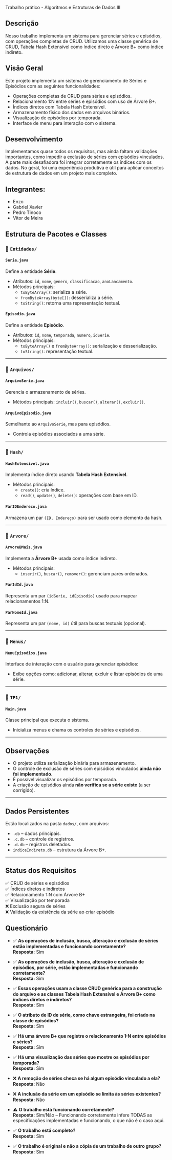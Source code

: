 Trabalho prático - Algoritmos e Estruturas de Dados III


## Descrição
Nosso trabalho implementa um sistema para gerenciar séries e episódios, com operações completas de CRUD. Utilizamos uma classe genérica de CRUD, Tabela Hash Extensível como índice direto e Árvore B+ como índice indireto.

## Visão Geral

Este projeto implementa um sistema de gerenciamento de Séries e Episódios com as seguintes funcionalidades:

- Operações completas de CRUD para séries e episódios.
- Relacionamento 1:N entre séries e episódios com uso de Árvore B+.
- Índices diretos com Tabela Hash Extensível.
- Armazenamento físico dos dados em arquivos binários.
- Visualização de episódios por temporada.
- Interface de menu para interação com o sistema.

## Desenvolvimento 
Implementamos quase todos os requisitos, mas ainda faltam validações importantes, como impedir a exclusão de séries com episódios vinculados. A parte mais desafiadora foi integrar corretamente os índices com os dados. No geral, foi uma experiência produtiva e útil para aplicar conceitos de estrutura de dados em um projeto mais completo.

## Integrantes:

- Enzo
- Gabriel Xavier
- Pedro Tinoco
- Vitor de Meira

## Estrutura de Pacotes e Classes

### 📁 `Entidades/`

#### `Serie.java`
Define a entidade **Série**.
- Atributos: `id`, `nome`, `genero`, `classificacao`, `anoLancamento`.
- Métodos principais:
  - `toByteArray()`: serializa a série.
  - `fromByteArray(byte[])`: desserializa a série.
  - `toString()`: retorna uma representação textual.

#### `Episodio.java`
Define a entidade **Episódio**.
- Atributos: `id`, `nome`, `temporada`, `numero`, `idSerie`.
- Métodos principais:
  - `toByteArray()` e `fromByteArray()`: serialização e desserialização.
  - `toString()`: representação textual.

---

### 📁 `Arquivos/`

#### `ArquivoSerie.java`
Gerencia o armazenamento de séries.
- Métodos principais: `incluir()`, `buscar()`, `alterar()`, `excluir()`.

#### `ArquivoEpisodio.java`
Semelhante ao `ArquivoSerie`, mas para episódios.
- Controla episódios associados a uma série.

---

### 📁 `Hash/`

#### `HashExtensivel.java`
Implementa índice direto usando **Tabela Hash Extensível**.
- Métodos principais:
  - `create()`: cria índice.
  - `read()`, `update()`, `delete()`: operações com base em ID.

#### `ParIDEndereco.java`
Armazena um par `(ID, Endereço)` para ser usado como elemento da hash.

---

### 📁 `Arvore/`

#### `ArvoreBMais.java`
Implementa a **Árvore B+** usada como índice indireto.
- Métodos principais:
  - `inserir()`, `buscar()`, `remover()`: gerenciam pares ordenados.

#### `ParIdId.java`
Representa um par `(idSerie, idEpisodio)` usado para mapear relacionamentos 1:N.

#### `ParNomeId.java`
Representa um par `(nome, id)` útil para buscas textuais (opcional).

---

### 📁 `Menus/`

#### `MenuEpisodios.java`
Interface de interação com o usuário para gerenciar episódios:
- Exibe opções como: adicionar, alterar, excluir e listar episódios de uma série.

---

### 📁 `TP1/`

#### `Main.java`
Classe principal que executa o sistema.
- Inicializa menus e chama os controles de séries e episódios.

---

## Observações

- O projeto utiliza serialização binária para armazenamento.
- O controle de exclusão de séries com episódios vinculados **ainda não foi implementado**.
- É possível visualizar os episódios por temporada.
- A criação de episódios ainda **não verifica se a série existe** (a ser corrigido).

---

## Dados Persistentes

Estão localizados na pasta `dados/`, com arquivos:
- `.db` – dados principais.
- `.c.db` – controle de registros.
- `.d.db` – registros deletados.
- `indiceIndireto.db` – estrutura da Árvore B+.

---

## Status dos Requisitos

✅ CRUD de séries e episódios  
✅ Índices diretos e indiretos  
✅ Relacionamento 1:N com Árvore B+  
✅ Visualização por temporada  
❌ Exclusão segura de séries  
❌ Validação da existência da série ao criar episódio 

## Questionário

- ✅ **As operações de inclusão, busca, alteração e exclusão de séries estão implementadas e funcionando corretamente?**  
  **Resposta:** Sim

- ✅ **As operações de inclusão, busca, alteração e exclusão de episódios, por série, estão implementadas e funcionando corretamente?**  
  **Resposta:** Sim

- ✅ **Essas operações usam a classe CRUD genérica para a construção do arquivo e as classes Tabela Hash Extensível e Árvore B+ como índices diretos e indiretos?**  
  **Resposta:** Sim

- ✅ **O atributo de ID de série, como chave estrangeira, foi criado na classe de episódios?**  
  **Resposta:** Sim

- ✅ **Há uma árvore B+ que registre o relacionamento 1:N entre episódios e séries?**  
  **Resposta:** Sim

- ✅ **Há uma visualização das séries que mostre os episódios por temporada?**  
  **Resposta:** Sim

- ❌ **A remoção de séries checa se há algum episódio vinculado a ela?**  
  **Resposta:** Não

- ❌ **A inclusão da série em um episódio se limita às séries existentes?**  
  **Resposta:** Não

- ⚠️ **O trabalho está funcionando corretamente?**  
  **Resposta:** Sim/Não – Funcionando corretamente infere TODAS as especificações implementadas e funcionando, o que não é o caso aqui.

- ✅ **O trabalho está completo?**  
  **Resposta:** Sim

- ✅ **O trabalho é original e não a cópia de um trabalho de outro grupo?**  
  **Resposta:** Sim